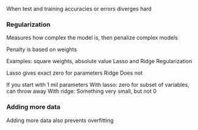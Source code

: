 When test and training accuracies or errors diverges hard

### Regularization
Measures how complex the model is, then penalize complex models

Penalty is based on weights

Examples: square weights, absolute value
Lasso and Ridge Regularization


Lasso gives exact zero for parameters
Ridge Does not

If you start with 1 mil parameters
With lasso:
	zero for subset of variables, can throw away
With ridge:
	Something very small, but not 0

### Adding more data

Adding more data also prevents overfitting